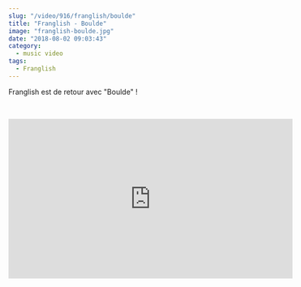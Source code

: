 ```yaml
--- 
slug: "/video/916/franglish/boulde"
title: "Franglish - Boulde"
image: "franglish-boulde.jpg"
date: "2018-08-02 09:03:43"
category:
  - music video
tags:
  - Franglish
---
```

<p>Franglish est de retour avec "Boulde" !</p><br/><p><iframe width="560" height="315" src="https://www.youtube.com/embed/kAEs3XOyHro" frameborder="0" allow="autoplay; encrypted-media" allowfullscreen></iframe></p>